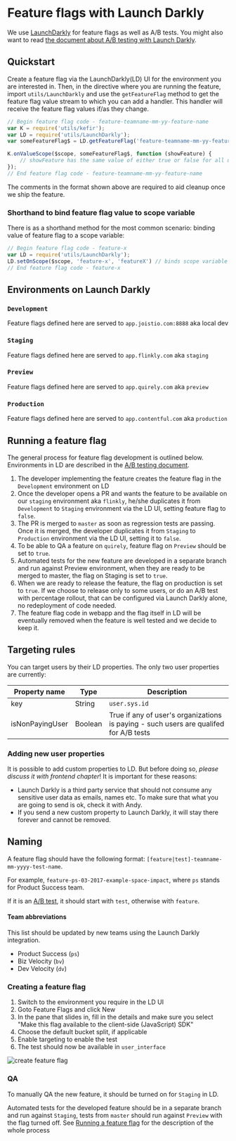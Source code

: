 # Feature flags with Launch Darkly

We use [LaunchDarkly](launch-darkly-app) for feature flags as well as A/B tests. You might also want to read [the document about A/B testing with Launch Darkly][a-b-testing-doc].

## Quickstart

Create a feature flag via the LaunchDarkly(LD) UI for the environment you are interested in. Then, in the directive where you are running the feature, import `utils/LaunchDarkly` and use the `getFeatureFlag` method to get the feature flag value stream to which you can add a handler. This handler will receive the feature flag values if/as they change.

```js
// Begin feature flag code - feature-teamname-mm-yy-feature-name
var K = require('utils/kefir');
var LD = require('utils/LaunchDarkly');
var someFeatureFlag$ = LD.getFeatureFlag('feature-teamname-mm-yy-feature-name');

K.onValueScope($scope, someFeatureFlag$, function (showFeature) {
    // showFeature has the same value of either true or false for all users at a time
});
// End feature flag code - feature-teamname-mm-yy-feature-name
```
The comments in the format shown above are required to aid cleanup once we ship the feature.

### Shorthand to bind feature flag value to scope variable

There is as a shorthand method for the most common scenario: binding value of feature flag to a scope variable:

```js
// Begin feature flag code - feature-x
var LD = require('utils/LaunchDarkly');
LD.setOnScope($scope, 'feature-x', 'featureX') // binds scope variable 'featureX' to value of feature flag 'feature-x'
// End feature flag code - feature-x
```

## Environments on Launch Darkly

### `Development`
Feature flags defined here are served to `app.joistio.com:8888` aka local dev

### `Staging`
Feature flags defined here are served to `app.flinkly.com` aka `staging`

### `Preview`
Feature flags defined here are served to `app.quirely.com` aka `preview`

### `Production`
Feature flags defined here are served to `app.contentful.com` aka `production`


## Running a feature flag

The general process for feature flag development is outlined below. Environments in LD are described in the [A/B testing document][a-b-testing-doc].

1. The developer implementing the feature creates the feature flag in the `Development` environment on LD
2. Once the developer opens a PR and wants the feature to be available on our `staging` environment aka `flinkly`, he/she duplicates it from `Development` to `Staging` environment via the LD UI, setting feature flag to `false`.
3. The PR is merged to `master` as soon as regression tests are passing. Once it is merged, the developer duplicates it from `Staging` to `Production` environment via the LD UI, setting it to `false`.
4. To be able to QA a feature on `quirely`, feature flag on `Preview` should be set to `true`.
5. Automated tests for the new feature are developed in a separate branch and run against Preview environment, when they are ready to be merged to master, the flag on Staging is set to `true`.
6. When we are ready to release the feature, the flag on production is set to `true`. If we choose to release only to some users, or do an A/B test with percentage rollout, that can be configured via Launch Darkly alone, no redeployment of code needed.
7. The feature flag code in webapp and the flag itself in LD will be eventually removed when the feature is well tested and we decide to keep it.

## Targeting rules

You can target users by their LD properties. The only two user properties are currently:

| Property name   | Type    | Description                                                                           |
|-----------------|---------|---------------------------------------------------------------------------------------|
| key             | String  | `user.sys.id`                                                                         |
| isNonPayingUser | Boolean | True if any of user's organizations is paying - such users are qualifed for A/B tests |


### Adding new user properties

It is possible to add custom properties to LD. But before doing so, *please discuss it with frontend chapter*! It is important for these reasons:

- Launch Darkly is a third party service that should not consume any sensitive user data as emails, names etc. To make sure that what you are going to send is ok, check it with Andy.
- If you send a new custom property to Launch Darkly, it will stay there forever and cannot be removed.


## Naming

A feature flag should have the following format: `[feature|test]-teamname-mm-yyyy-test-name`.

For example, `feature-ps-03-2017-example-space-impact`, where `ps` stands for Product Success team.

If it is an [A/B test](a-b-test0ng-doc), it should start with `test`, otherwise with `feature`.

#### Team abbreviations

This list should be updated by new teams using the Launch Darkly integration.

- Product Success (`ps`)
- Biz Velocity (`bv`)
- Dev Velocity (`dv`)

### Creating a feature flag

1. Switch to the environment you require in the LD UI
2. Goto Feature Flags and click New
3. In the pane that slides in, fill in the details and make sure you select "Make this flag available to the client-side (JavaScript) SDK"
4. Choose the default bucket split, if applicable
5. Enable targeting to enable the test
6. The test should now be available in `user_interface`

![create feature flag](https://cloud.githubusercontent.com/assets/635512/23408313/e12ab360-fdc7-11e6-8b52-4cce064b1b2a.gif)


### QA

To manually QA the new feature, it should be turned on for `Staging` in LD.

Automated tests for the developed feature should be in a separate branch and run against `Staging`, tests from `master` should run against `Preview` with the flag turned off. See [Running a feature flag](#running-a-feature-flag) for the description of the whole process


[a-b-testing-doc]: /docs/guides/a_b_testing
[launch-darkly-app]: https://app.launchdarkly.com

